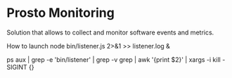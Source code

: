Prosto Monitoring
==========

Solution that allows to collect and monitor software events and metrics.

How to launch
node bin/listener.js 2>&1 >> listener.log &

ps aux | grep -e 'bin/listener' | grep -v grep | awk '{print $2}' | xargs -i kill -SIGINT {}